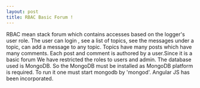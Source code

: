 ```yaml
---
layout: post
title: RBAC Basic Forum !
---
```



RBAC mean stack forum which contains accesses based on the logger's user role.
The user can login , see a list of topics, see the messages under a topic, can add a message to any topic.
Topics have many posts which have many comments. Each post and comment is authored by a user.Since it is a basic forum We have restricted the roles to users and admin.
The database used is MongoDB. So the MongoDB must be installed as MongoDB platform is required. To run it one must start mongodb by 'mongod'.
Angular JS has been incorporated.